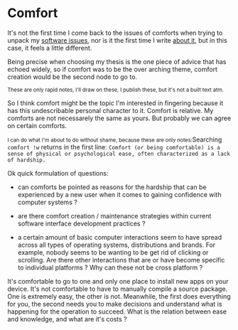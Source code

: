 # Comfort

It's not the first time I come back to the issues of comforts when trying to unpack my [software issues](https://pzwiki.wdka.nl/mediadesign/User:Colm/RWRM-year2-Position#research_field), nor is it the first time I write [about it](https://pzwiki.wdka.nl/mediadesign/User:Colm/RW%26RS-cyclical-comfort-text-on-methods#on_comfort), but in this case, it feels a little different.

Being precise when choosing my thesis is the one piece of advice that has echoed widely, so if comfort was to be the over arching theme, comfort creation would be the second node to go to.

<small>These are only rapid notes, I'll draw on these, I publish these, but it's not a built text atm.</small>

So I think comfort might be the topic I'm interested in fingering because it has this undescribable personal character to it. Comfort is relative. My comforts are not necessarely the same as yours. But probably we can agree on certain comforts.

<small>I can do what I'm about to do without shame, because these are only notes:</small>Searching `comfort !w` returns in the first line: `Comfort (or being comfortable) is a sense of physical or psychological ease, often characterized as a lack of hardship.`

Ok quick formulation of questions:

* can comforts be pointed as reasons for the hardship that can be experienced by a new user when it comes to gaining confidence with computer systems ?

* are there comfort creation / maintenance strategies within current software interface development practices ?

* a certain amount of basic computer interactions seem to have spread across all types of operating systems, distributions and brands. For example, nobody seems to be wanting to be get rid of clicking or scrolling. Are there other interactions that are or have become specific to individual platforms ? Why can these not be cross platform ?

It's comfortable to go to one and only one place to install new apps on your device. It's not comfortable to have to manually compile a source package. One is extremely easy, the other is not. Meanwhile, the first does everything for you, the second needs you to make decisions and understand what is happening for the operation to succeed. What is the relation between ease and knowledge, and what are it's costs ?
